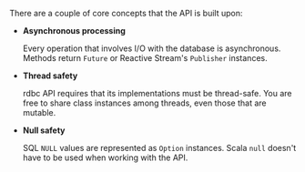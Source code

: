 <!---
 ! Copyright 2016-2017 rdbc contributors
 !
 ! Licensed under the Apache License, Version 2.0 (the "License");
 ! you may not use this file except in compliance with the License.
 ! You may obtain a copy of the License at
 !
 !     http://www.apache.org/licenses/LICENSE-2.0
 !
 ! Unless required by applicable law or agreed to in writing, software
 ! distributed under the License is distributed on an "AS IS" BASIS,
 ! WITHOUT WARRANTIES OR CONDITIONS OF ANY KIND, either express or implied.
 ! See the License for the specific language governing permissions and
 ! limitations under the License. 
 -->

There are a couple of core concepts that the API is built upon:

*    **Asynchronous processing**

     Every operation that involves I/O with the database is asynchronous. Methods
     return `Future` or Reactive Stream's `Publisher` instances.

*    **Thread safety**

     rdbc API requires that its implementations must be thread-safe. You are free
     to share class instances among threads, even those that are mutable.

*    **Null safety**

     SQL `NULL` values are represented as `Option` instances. Scala `null` doesn't
     have to be used when working with the API.
